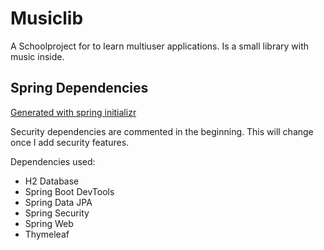 # Musiclib

A Schoolproject for to learn multiuser applications. Is a small library with music inside.

## Spring Dependencies

[Generated with spring initializr](https://start.spring.io/)

Security dependencies are commented in the beginning. This will change once I add security features.

Dependencies used:
- H2 Database
- Spring Boot DevTools
- Spring Data JPA
- Spring Security
- Spring Web
- Thymeleaf